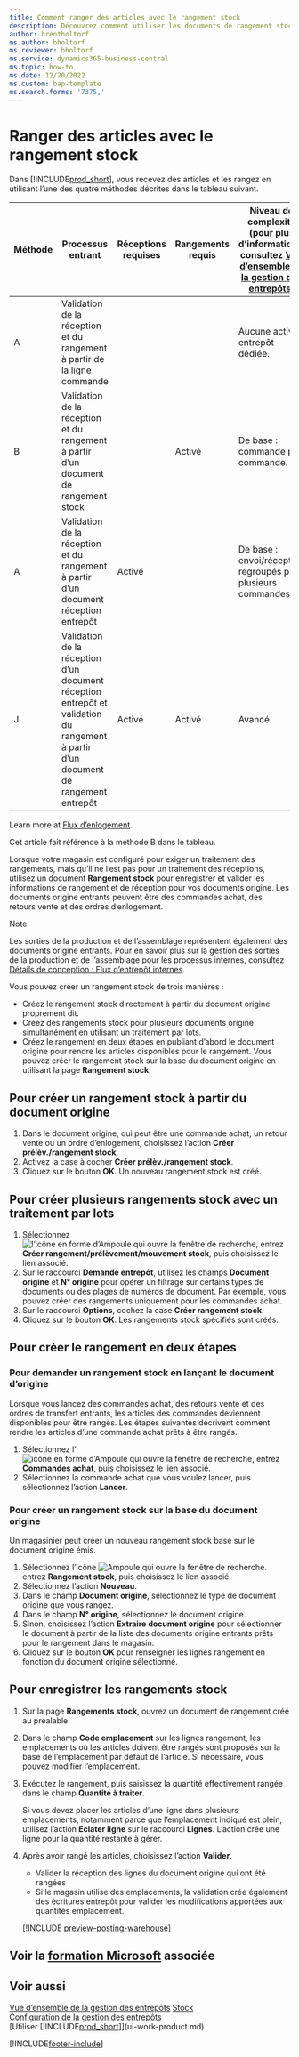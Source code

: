 ```yaml
---
title: Comment ranger des articles avec le rangement stock
description: Découvrez comment utiliser les documents de rangement stock pour enregistrer et valider les informations de rangement et de réception.
author: brentholtorf
ms.author: bholtorf
ms.reviewer: bholtorf
ms.service: dynamics365-business-central
ms.topic: how-to
ms.date: 12/20/2022
ms.custom: bap-template
ms.search.forms: '7375,'
---
```

# <a name="put-items-away-with-inventory-put-aways"></a><a name="put-items-away-with-inventory-put-aways"></a><a name="put-items-away-with-inventory-put-aways"></a>Ranger des articles avec le rangement stock

Dans [!INCLUDE[prod_short](includes/prod_short.md)], vous recevez des articles et les rangez en utilisant l’une des quatre méthodes décrites dans le tableau suivant.

|Méthode|Processus entrant|Réceptions requises|Rangements requis|Niveau de complexité (pour plus d’informations, consultez [Vue d’ensemble de la gestion des entrepôts](design-details-warehouse-management.md))|  
|------------|---------------------|--------------|----------------|------------|  
|A|Validation de la réception et du rangement à partir de la ligne commande|||Aucune activité entrepôt dédiée.|  
|B|Validation de la réception et du rangement à partir d’un document de rangement stock||Activé|De base : commande par commande.|  
|A|Validation de la réception et du rangement à partir d’un document réception entrepôt|Activé||De base : envoi/réception regroupés pour plusieurs commandes.|  
|J|Validation de la réception d’un document réception entrepôt et validation du rangement à partir d’un document de rangement entrepôt|Activé|Activé|Avancé|  

Learn more at [Flux d’enlogement](design-details-inbound-warehouse-flow.md).

Cet article fait référence à la méthode B dans le tableau.

Lorsque votre magasin est configuré pour exiger un traitement des rangements, mais qu’il ne l’est pas pour un traitement des réceptions, utilisez un document **Rangement stock** pour enregistrer et valider les informations de rangement et de réception pour vos documents origine. Les documents origine entrants peuvent être des commandes achat, des retours vente et des ordres d’enlogement.

> [!NOTE]
> Les sorties de la production et de l’assemblage représentent également des documents origine entrants. Pour en savoir plus sur la gestion des sorties de la production et de l’assemblage pour les processus internes, consultez [Détails de conception : Flux d’entrepôt internes](design-details-internal-warehouse-flows.md).

Vous pouvez créer un rangement stock de trois manières :  

* Créez le rangement stock directement à partir du document origine proprement dit.  
* Créez des rangements stock pour plusieurs documents origine simultanément en utilisant un traitement par lots.  
* Créez le rangement en deux étapes en publiant d’abord le document origine pour rendre les articles disponibles pour le rangement. Vous pouvez créer le rangement stock sur la base du document origine en utilisant la page **Rangement stock**.  

## <a name="to-create-an-inventory-put-away-from-the-source-document"></a><a name="to-create-an-inventory-put-away-from-the-source-document"></a><a name="to-create-an-inventory-put-away-from-the-source-document"></a>Pour créer un rangement stock à partir du document origine

1. Dans le document origine, qui peut être une commande achat, un retour vente ou un ordre d’enlogement, choisissez l’action **Créer prélèv./rangement stock**.  
2. Activez la case à cocher **Créer prélèv./rangement stock**.
3. Cliquez sur le bouton **OK**. Un nouveau rangement stock est créé.

## <a name="to-create-multiple-inventory-put-aways-with-a-batch-job"></a><a name="to-create-multiple-inventory-put-aways-with-a-batch-job"></a><a name="to-create-multiple-inventory-put-aways-with-a-batch-job"></a>Pour créer plusieurs rangements stock avec un traitement par lots

1. Sélectionnez ![l’icône en forme d’Ampoule qui ouvre la fenêtre de recherche](media/ui-search/search_small.png "Dites-moi ce que vous voulez faire"), entrez **Créer rangement/prélèvement/mouvement stock**, puis choisissez le lien associé. 
2. Sur le raccourci **Demande entrepôt**, utilisez les champs **Document origine** et **N° origine** pour opérer un filtrage sur certains types de documents ou des plages de numéros de document. Par exemple, vous pouvez créer des rangements uniquement pour les commandes achat.
3. Sur le raccourci **Options**, cochez la case **Créer rangement stock**.
4. Cliquez sur le bouton **OK**. Les rangements stock spécifiés sont créés.

## <a name="to-create-the-put-away-in-two-steps"></a><a name="to-create-the-put-away-in-two-steps"></a><a name="to-create-the-put-away-in-two-steps"></a>Pour créer le rangement en deux étapes

### <a name="to-request-an-inventory-put-away-by-releasing-the-source-document"></a><a name="to-request-an-inventory-put-away-by-releasing-the-source-document"></a><a name="to-request-an-inventory-put-away-by-releasing-the-source-document"></a>Pour demander un rangement stock en lançant le document d’origine

Lorsque vous lancez des commandes achat, des retours vente et des ordres de transfert entrants, les articles des commandes deviennent disponibles pour être rangés. Les étapes suivantes décrivent comment rendre les articles d’une commande achat prêts à être rangés.  

1. Sélectionnez l’![icône en forme d’Ampoule qui ouvre la fenêtre de recherche](media/ui-search/search_small.png "Dites-moi ce que vous voulez faire"), entrez **Commandes achat**, puis choisissez le lien associé.
2. Sélectionnez la commande achat que vous voulez lancer, puis sélectionnez l’action **Lancer**.  

### <a name="to-create-an-inventory-put-away-based-on-the-source-document"></a><a name="to-create-an-inventory-put-away-based-on-the-source-document"></a><a name="to-create-an-inventory-put-away-based-on-the-source-document"></a>Pour créer un rangement stock sur la base du document origine

Un magasinier peut créer un nouveau rangement stock basé sur le document origine émis.

1. Sélectionnez l’icône ![Ampoule qui ouvre la fenêtre de recherche.](media/ui-search/search_small.png "Dites-moi ce que vous voulez faire") entrez **Rangement stock**, puis choisissez le lien associé.  
2. Sélectionnez l’action **Nouveau**.  
3. Dans le champ **Document origine**, sélectionnez le type de document origine que vous rangez.  
4. Dans le champ **N° origine**, sélectionnez le document origine.  
5. Sinon, choisissez l’action **Extraire document origine** pour sélectionner le document à partir de la liste des documents origine entrants prêts pour le rangement dans le magasin.  
6. Cliquez sur le bouton **OK** pour renseigner les lignes rangement en fonction du document origine sélectionné.  

## <a name="to-record-the-inventory-put-away"></a><a name="to-record-the-inventory-put-away"></a><a name="to-record-the-inventory-put-away"></a>Pour enregistrer les rangements stock

1. Sur la page **Rangements stock**, ouvrez un document de rangement créé au préalable.  
2. Dans le champ **Code emplacement** sur les lignes rangement, les emplacements où les articles doivent être rangés sont proposés sur la base de l’emplacement par défaut de l’article. Si nécessaire, vous pouvez modifier l’emplacement.  
3. Exécutez le rangement, puis saisissez la quantité effectivement rangée dans le champ **Quantité à traiter**.

    Si vous devez placer les articles d’une ligne dans plusieurs emplacements, notamment parce que l’emplacement indiqué est plein, utilisez l’action **Eclater ligne** sur le raccourci **Lignes**. L’action crée une ligne pour la quantité restante à gérer.  
4. Après avoir rangé les articles, choisissez l’action **Valider**.  

    * Valider la réception des lignes du document origine qui ont été rangées
    * Si le magasin utilise des emplacements, la validation crée également des écritures entrepôt pour valider les modifications apportées aux quantités emplacement.

    [!INCLUDE [preview-posting-warehouse](includes/preview-posting-warehouse.md)]

## <a name="see-related-microsoft-training"></a><a name="see-related-microsoft-training"></a><a name="see-related-microsoft-training"></a>Voir la [formation Microsoft](/training/modules/receive-put-away-items/) associée

## <a name="see-also"></a><a name="see-also"></a><a name="see-also"></a>Voir aussi

[Vue d’ensemble de la gestion des entrepôts](design-details-warehouse-management.md)
[Stock](inventory-manage-inventory.md)  
[Configuration de la gestion des entrepôts](warehouse-setup-warehouse.md)  
[Utiliser [!INCLUDE[prod_short](includes/prod_short.md)]](ui-work-product.md)  


[!INCLUDE[footer-include](includes/footer-banner.md)]
